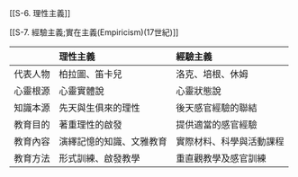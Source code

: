 [[S-6. 理性主義]]

[[S-7. 經驗主義;實在主義(Empiricism)(17世紀)]]


|  | **理性主義** | **經驗主義** |
|:-:|:--|:-|
| 代表人物 | 柏拉圖、笛卡兒 | 洛克、培根、休姆 |
| 心靈根源 | 心靈實體說 | 心靈狀態說 |
| 知識本源 | 先天與生俱來的理性 | 後天感官經驗的聯結 |
| 教育目的 | 著重理性的啟發 | 提供適當的感官經驗 |
| 教育內容 | 演繹記憶的知識、文雅教育 | 實際材料、科學與活動課程 |
| 教育方法 | 形式訓練、啟發教學 | 重直觀教學及感官訓練 |
